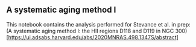 A systematic aging method I
---

This notebook contains the analysis performed for Stevance et al. in prep: 
(A systematic aging method I: the HII regions D118 and D119 in NGC 300)[https://ui.adsabs.harvard.edu/abs/2020MNRAS.498.1347S/abstract]
